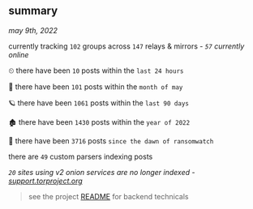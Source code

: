 
## summary
_may 9th, 2022_

currently tracking `102` groups across `147` relays & mirrors - _`57` currently online_

⏲ there have been `10` posts within the `last 24 hours`

🦈 there have been `101` posts within the `month of may`

🪐 there have been `1061` posts within the `last 90 days`

🏚 there have been `1430` posts within the `year of 2022`

🦕 there have been `3716` posts `since the dawn of ransomwatch`

there are `49` custom parsers indexing posts

_`20` sites using v2 onion services are no longer indexed - [support.torproject.org](https://support.torproject.org/onionservices/v2-deprecation/)_

> see the project [README](https://github.com/thetanz/ransomwatch#ransomwatch--) for backend technicals
